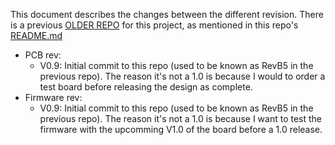This document describes the changes between the different revision. There is a previous [OLDER REPO](https://github.com/Electro707/PCB-4-In-A-Row-ARCHIVE) for this project, as mentioned in this repo's [README.md](../README.md)

- PCB rev:
    - V0.9: Initial commit to this repo (used to be known as RevB5 in the previous repo). The reason it's not a 1.0 is because I would to order a test board before releasing the design as complete.
- Firmware rev:
    - V0.9: Initial commit to this repo (used to be known as RevB5 in the previous repo). The reason it's not a 1.0 is because I want to test the firmware with the upcomming V1.0 of the board before a 1.0 release.
